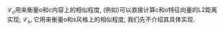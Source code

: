 $\mathcal{L}_{c}$用来衡量o和c内容上的相似程度, (例如)可以直接计算c和o特征向量的L2距离实现; $\mathcal{L}_{s}$, 它用来衡量o和s风格上的相似程度, 我们先不介绍其具体实现.

